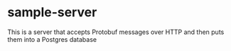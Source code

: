# sample-server
This is a server that accepts Protobuf messages over HTTP and then puts them into a Postgres database
